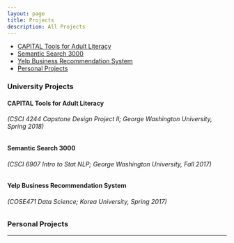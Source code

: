```yaml
---
layout: page
title: Projects
description: All Projects
---
```



<div class="navbar">
    <div class="navbar-inner">
        <ul class="nav">
            <li><a href="#capital">CAPITAL Tools for Adult Literacy</a></li>
            <li><a href="#ss3k">Semantic Search 3000</a></li>
            <li><a href="#yelp">Yelp Business Recommendation System</a></li>
            <li><a href="#personal">Personal Projects</a></li>
        </ul>
    </div>
</div>


### University Projects
####  <a name="capital"></a>CAPITAL Tools for Adult Literacy
###### (CSCI 4244 Capstone Design Project II; George Washington University, Spring 2018)


#### <a name="ss3k"></a>Semantic Search 3000
###### (CSCI 6907 Intro to Stat NLP; George Washington University, Fall 2017)


#### <a name="yelp"></a>Yelp Business Recommendation System
###### (COSE471 Data Science; Korea University, Spring 2017)

### <a name="personal"></a>Personal Projects


---
